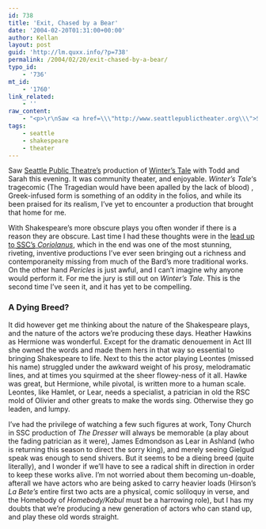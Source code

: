 ```yaml
---
id: 738
title: 'Exit, Chased by a Bear'
date: '2004-02-20T01:31:00+00:00'
author: Kellan
layout: post
guid: 'http://lm.quxx.info/?p=738'
permalink: /2004/02/20/exit-chased-by-a-bear/
typo_id:
    - '736'
mt_id:
    - '1760'
link_related:
    - ''
raw_content:
    - "<p>\r\nSaw <a href=\\\"http://www.seattlepublictheater.org\\\">Seattle Public Theatre\\'s</a> production of <a href=\\\"http://www-tech.mit.edu/Shakespeare/winters_tale/index.html\\\">Winter\\'s Tale</a> with Todd and Sarah this evening.   It was community theater, and enjoyable.  <cite>Winter\\'s Tale</cite>\\'s tragecomic (The Tragedian would have been apalled by the lack of blood) , Greek-infused form is something of an oddity in the folios, and while its been praised for its realism, I\\'ve yet to encounter a production that brought that home for me.\r\n</p>\r\n<p>\r\nWith Shakespeare\\'s more obscure plays you often wonder if there is a reason they are obscure.  Last time I had these thoughts were in the <a href=\\\"http://laughingmeme.org/archives/000067.html#000067\\\">lead up to <acronym title=\\\"Shakespeare Santa Cruz\\\">SSC\\'s</acronym> <cite>Coriolanus</cite></a>, which in the end was one of the most stunning, riveting, inventive productions I\\'ve ever seen bringing out a richness and contemporaneity missing from much of the Bard\\'s more traditional works.  On the other hand <cite>Pericles</cite> is just awful, and I can\\'t imagine why anyone would perform it.  For me the jury is still out on <cite>Winter\\'s Tale</cite>.  This is the second time I\\'ve seen it, and it has yet to be compelling.\r\n</p>\r\n<p>\r\n<h3>A Dying Breed?</h3>\r\nIt did however get me thinking about the nature of the Shakespeare plays, and the nature of the actors we\\'re producing these days.  Heather Hawkins as Hermione was wonderful.  Except for the dramatic denouement in Act III she owned the words and made them hers in that way so essential to bringing Shakespeare to life.  Next to this the actor playing Leontes (missed his name) struggled under the awkward weight of his prosy, melodramatic lines, and at times you squirmed at the sheer flowey-ness of it all.  Hawke was great, but Hermione, while pivotal, is written more to a human scale.  Leontes, like Hamlet, or Lear, needs a specialist, a patrician in old the RSC mold of Olivier and other greats to make the words sing.  Otherwise they go leaden, and lumpy.  \r\n</p>\r\n<p>\r\nI\\'ve had the privilege of watching a few such figures at work, Tony Church in  SSC production of <cite>The Dresser</cite> will always be memorable (a play about the fading patrician as it were), James Edmondson as Lear in Ashland (who is returning this season to direct the sorry king), and merely seeing Gielgud speak was enough to send shivers.  But it seems to be a dieing breed (quite literally), and I wonder if we\\'ll have to see a radical shift in direction in order to keep these works alive.  I\\'m not worried about them becoming un-doable, afterall we have actors who are being asked to carry heavier loads (Hirson\\'s <cite>La Bete\\'s</cite> entire first two acts are a physical, comic soliloquy in verse, and the Homebody of <cite>Homebody/Kabul</cite> must be a harrowing role), but I has my doubts that we\\'re producing a new generation of actors who can stand up, and play these old words straight.\r\n</p>"
tags:
    - seattle
    - shakespeare
    - theater
---
```


Saw [Seattle Public Theatre’s](http://www.seattlepublictheater.org) production of [Winter’s Tale](http://www-tech.mit.edu/Shakespeare/winters_tale/index.html) with Todd and Sarah this evening. It was community theater, and enjoyable. <cite>Winter’s Tale</cite>‘s tragecomic (The Tragedian would have been apalled by the lack of blood) , Greek-infused form is something of an oddity in the folios, and while its been praised for its realism, I’ve yet to encounter a production that brought that home for me.

With Shakespeare’s more obscure plays you often wonder if there is a reason they are obscure. Last time I had these thoughts were in the [lead up to <acronym title="Shakespeare Santa Cruz">SSC’s</acronym> <cite>Coriolanus</cite>](http://laughingmeme.org/archives/000067.html#000067), which in the end was one of the most stunning, riveting, inventive productions I’ve ever seen bringing out a richness and contemporaneity missing from much of the Bard’s more traditional works. On the other hand <cite>Pericles</cite> is just awful, and I can’t imagine why anyone would perform it. For me the jury is still out on <cite>Winter’s Tale</cite>. This is the second time I’ve seen it, and it has yet to be compelling.

### A Dying Breed?

It did however get me thinking about the nature of the Shakespeare plays, and the nature of the actors we’re producing these days. Heather Hawkins as Hermione was wonderful. Except for the dramatic denouement in Act III she owned the words and made them hers in that way so essential to bringing Shakespeare to life. Next to this the actor playing Leontes (missed his name) struggled under the awkward weight of his prosy, melodramatic lines, and at times you squirmed at the sheer flowey-ness of it all. Hawke was great, but Hermione, while pivotal, is written more to a human scale. Leontes, like Hamlet, or Lear, needs a specialist, a patrician in old the RSC mold of Olivier and other greats to make the words sing. Otherwise they go leaden, and lumpy.

I’ve had the privilege of watching a few such figures at work, Tony Church in SSC production of <cite>The Dresser</cite> will always be memorable (a play about the fading patrician as it were), James Edmondson as Lear in Ashland (who is returning this season to direct the sorry king), and merely seeing Gielgud speak was enough to send shivers. But it seems to be a dieing breed (quite literally), and I wonder if we’ll have to see a radical shift in direction in order to keep these works alive. I’m not worried about them becoming un-doable, afterall we have actors who are being asked to carry heavier loads (Hirson’s <cite>La Bete’s</cite> entire first two acts are a physical, comic soliloquy in verse, and the Homebody of <cite>Homebody/Kabul</cite> must be a harrowing role), but I has my doubts that we’re producing a new generation of actors who can stand up, and play these old words straight.